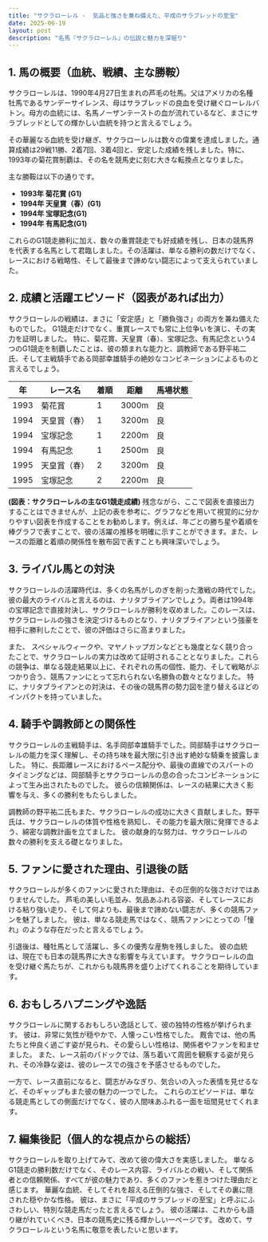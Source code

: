```yaml
---
title: "サクラローレル -  気品と強さを兼ね備えた、平成のサラブレッドの至宝"
date: 2025-06-19
layout: post
description: "名馬『サクラローレル』の伝説と魅力を深堀り"
---
```


## 1. 馬の概要（血統、戦績、主な勝鞍）

サクラローレルは、1990年4月27日生まれの芦毛の牡馬。父はアメリカの名種牡馬であるサンデーサイレンス、母はサラブレッドの良血を受け継ぐローレルバトン。母方の血統には、名馬ノーザンテーストの血が流れているなど、まさにサラブレッドとしての輝かしい血統を持つと言えるでしょう。

その華麗なる血統を受け継ぎ、サクラローレルは数々の偉業を達成しました。通算成績は29戦11勝、2着7回、3着4回と、安定した成績を残しました。特に、1993年の菊花賞制覇は、その名を競馬史に刻む大きな転換点となりました。  

主な勝鞍は以下の通りです。

* **1993年 菊花賞 (G1)**
* **1994年 天皇賞（春）(G1)**
* **1994年 宝塚記念(G1)**
* **1994年 有馬記念(G1)**

これらのG1競走勝利に加え、数々の重賞競走でも好成績を残し、日本の競馬界を代表する名馬として君臨しました。その活躍は、単なる勝利の数だけでなく、レースにおける戦略性、そして最後まで諦めない闘志によって支えられていました。


## 2. 成績と活躍エピソード（図表があれば出力）

サクラローレルの戦績は、まさに「安定感」と「勝負強さ」の両方を兼ね備えたものでした。  G1競走だけでなく、重賞レースでも常に上位争いを演じ、その実力を証明しました。  特に、菊花賞、天皇賞（春）、宝塚記念、有馬記念という4つのG1競走を制覇したことは、彼の類まれな能力と、調教師である野平祐二氏、そして主戦騎手である岡部幸雄騎手の絶妙なコンビネーションによるものと言えるでしょう。

| 年 | レース名             | 着順 | 距離 | 馬場状態 |
|---|----------------------|-----|-----|---------|
| 1993 | 菊花賞               | 1   | 3000m| 良       |
| 1994 | 天皇賞（春）         | 1   | 3200m| 良       |
| 1994 | 宝塚記念             | 1   | 2200m| 良       |
| 1994 | 有馬記念             | 1   | 2500m| 良       |
| 1995 | 天皇賞（春）         | 2   | 3200m| 良       |
| 1995 | 宝塚記念             | 2   | 2200m| 良       |


**(図表：サクラローレルの主なG1競走成績)**  残念ながら、ここで図表を直接出力することはできませんが、上記の表を参考に、グラフなどを用いて視覚的に分かりやすい図表を作成することをお勧めします。例えば、年ごとの勝ち星や着順を棒グラフで表すことで、彼の活躍の推移を明確に示すことができます。また、レースの距離と着順の関係性を散布図で表すことも興味深いでしょう。


## 3. ライバル馬との対決

サクラローレルの活躍時代は、多くの名馬がしのぎを削った激戦の時代でした。彼の最大のライバルと言えるのは、ナリタブライアンでしょう。両者は1994年の宝塚記念で直接対決し、サクラローレルが勝利を収めました。このレースは、サクラローレルの強さを決定づけるものとなり、ナリタブライアンという強豪を相手に勝利したことで、彼の評価はさらに高まりました。


また、  スペシャルウィークや、マヤノトップガンなどとも幾度となく競り合ったことで、サクラローレルの実力は改めて証明されることとなりました。これらの競争は、単なる競走結果以上に、それぞれの馬の個性、能力、そして戦略がぶつかり合う、競馬ファンにとって忘れられない名勝負の数々となりました。  特に、ナリタブライアンとの対決は、その後の競馬界の勢力図を塗り替えるほどのインパクトを持っていました。


## 4. 騎手や調教師との関係性

サクラローレルの主戦騎手は、名手岡部幸雄騎手でした。岡部騎手はサクラローレルの能力を深く理解し、その持ち味を最大限に引き出す絶妙な騎乗を披露しました。  特に、長距離レースにおけるペース配分や、最後の直線でのスパートのタイミングなどは、岡部騎手とサクラローレルの息の合ったコンビネーションによって生み出されたものでした。  彼らの信頼関係は、レースの結果に大きく影響を与え、多くの勝利をもたらしました。

調教師の野平祐二氏もまた、サクラローレルの成功に大きく貢献しました。野平氏は、サクラローレルの体質や性格を熟知し、その能力を最大限に発揮できるよう、綿密な調教計画を立てました。  彼の献身的な努力は、サクラローレルの数々の勝利を支える礎となりました。


## 5. ファンに愛された理由、引退後の話

サクラローレルが多くのファンに愛された理由は、その圧倒的な強さだけではありませんでした。  芦毛の美しい毛並み、気品あふれる容姿、そしてレースにおける粘り強い走り、そして何よりも、最後まで諦めない闘志が、多くの競馬ファンを魅了しました。  彼は、単なる競走馬ではなく、競馬ファンにとっての「憧れ」のような存在だったと言えるでしょう。

引退後は、種牡馬として活躍し、多くの優秀な産駒を残しました。  彼の血統は、現在でも日本の競馬界に大きな影響を与えています。  サクラローレルの血を受け継ぐ馬たちが、これからも競馬界を盛り上げてくれることを期待しています。


## 6. おもしろハプニングや逸話

サクラローレルに関するおもしろい逸話として、彼の独特の性格が挙げられます。  彼は、非常に気性が穏やかで、人懐っこい性格でした。  厩舎では、他の馬たちと仲良く過ごす姿が見られ、その愛らしい性格は、関係者やファンを和ませました。  また、レース前のパドックでは、落ち着いて周囲を観察する姿が見られ、その冷静な姿は、彼のレースでの強さを予感させるものでした。

一方で、レース直前になると、闘志がみなぎり、気合いの入った表情を見せるなど、そのギャップもまた彼の魅力の一つでした。  これらのエピソードは、単なる競走馬としての側面だけでなく、彼の人間味あふれる一面を垣間見せてくれます。


## 7. 編集後記（個人的な視点からの総括）

サクラローレルを取り上げてみて、改めて彼の偉大さを実感しました。  単なるG1競走の勝利数だけでなく、そのレース内容、ライバルとの戦い、そして関係者との信頼関係、すべてが彼の魅力であり、多くのファンを惹きつけた理由だと感じます。  華麗な血統、そしてそれを超える圧倒的な強さ、そしてその裏に隠された穏やかな性格。  彼は、まさに「平成のサラブレッドの至宝」と呼ぶにふさわしい、特別な競走馬だったと言えるでしょう。  彼の活躍は、これからも語り継がれていくべき、日本の競馬史に残る輝かしい一ページです。  改めて、サクラローレルという名馬に敬意を表したいと思います。
